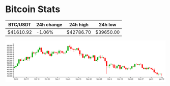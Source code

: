 # Bitcoin Stats

BTC/USDT|24h change|24h high|24h low|
|---|---|---|---|
|$41610.92|-1.06%|$42786.70|$39650.00|

<img src="./chart.svg">
